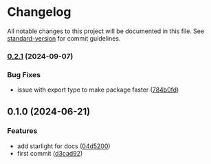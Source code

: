 # Changelog

All notable changes to this project will be documented in this file. See [standard-version](https://github.com/conventional-changelog/standard-version) for commit guidelines.

### [0.2.1](https://github.com/Orva-Studio/lite-query/compare/v0.1.0...v0.2.1) (2024-09-07)


### Bug Fixes

* issue with export type to make package faster ([784b0fd](https://github.com/Orva-Studio/lite-query/commit/784b0fd4326d656e5f632af0d874f77ceaa7ca09))

## 0.1.0 (2024-06-21)


### Features

* add starlight for docs ([04d5200](https://github.com/Orva-Studio/lite-query/commit/04d5200ffe9d23ae59aa83af975104949eee7ff7))
* first commit ([d3cad92](https://github.com/Orva-Studio/lite-query/commit/d3cad920eb3ee49f58b6ce62e279b67f2700f63e))
